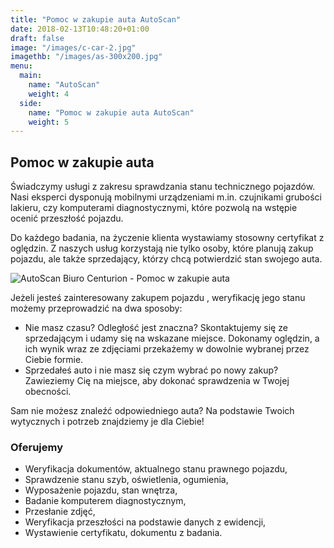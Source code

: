 ```yaml
---
title: "Pomoc w zakupie auta AutoScan"
date: 2018-02-13T10:48:20+01:00
draft: false
image: "/images/c-car-2.jpg"
imagethb: "/images/as-300x200.jpg"
menu:
  main:
    name: "AutoScan"
    weight: 4
  side:
    name: "Pomoc w zakupie auta AutoScan"
    weight: 5
---
```

## Pomoc w zakupie auta
Świadczymy usługi z zakresu sprawdzania stanu technicznego pojazdów. Nasi eksperci dysponują mobilnymi urządzeniami m.in. czujnikami grubości lakieru, czy komputerami diagnostycznymi, które pozwolą na wstępie ocenić przeszłość pojazdu.

Do każdego badania, na życzenie klienta wystawiamy stosowny certyfikat z oględzin. Z naszych usług korzystają nie tylko osoby, które planują zakup pojazdu, ale także sprzedający, którzy chcą potwierdzić stan swojego auta.

![AutoScan Biuro Centurion - Pomoc w zakupie auta](/images/c-car-autoscout680.jpg "AutoScan Biuro Centurion - Pomoc w zakupie auta")

Jeżeli jesteś zainteresowany zakupem pojazdu , weryfikację jego stanu możemy przeprowadzić na dwa sposoby:

* Nie masz czasu? Odległość jest znaczna? Skontaktujemy się ze sprzedającym i udamy się na wskazane miejsce. Dokonamy oględzin, a ich wynik wraz ze zdjęciami przekażemy w dowolnie wybranej przez Ciebie formie. 
* Sprzedałeś auto i nie masz się czym wybrać po nowy zakup? Zawieziemy Cię na miejsce, aby dokonać sprawdzenia w Twojej obecności. 

<p class="highlight"> Sam nie możesz znaleźć odpowiedniego auta? Na podstawie Twoich wytycznych i potrzeb znajdziemy je dla Ciebie!</p>

### Oferujemy

* Weryfikacja dokumentów, aktualnego stanu prawnego pojazdu,
* Sprawdzenie stanu szyb, oświetlenia, ogumienia,
* Wyposażenie pojazdu, stan wnętrza,
* Badanie komputerem diagnostycznym, 
* Przesłanie zdjęć,
* Weryfikacja przeszłości na podstawie danych z ewidencji,
* Wystawienie certyfikatu, dokumentu z badania.


